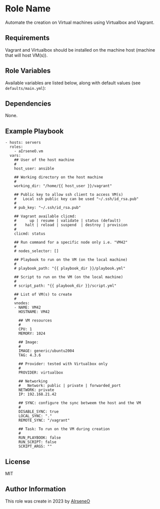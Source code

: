 Role Name
=========

Automate the creation on Virtual machines using Virtualbox and Vagrant.

Requirements
------------

Vagrant and Virtualbox should be installed on the machine host (machine that will host VM(s)).

Role Variables
--------------

Available variables are listed below, along with default values (see `defaults/main.yml`):


Dependencies
------------

None.

Example Playbook
----------------
    - hosts: servers
      roles:
        - aIrseneO.vm
      vars:
        ## User of the host machine
        #
        host_user: ansible

        ## Working directory on the host machine
        #
        working_dir: "/home/{{ host_user }}/vagrant"

        ## Public key to allow ssh client to access VM(s)
        #   Local ssh public key can be used "~/.ssh/id_rsa.pub"
        #
        # pub_key: "~/.ssh/id_rsa.pub"

        ## Vagrant available clicmd:
        #      up | resume | validate | status (default)
        #    halt | reload | suspend  | destroy | provision
        #
        clicmd: status

        ## Run command for a specific node only i.e. "VM42"
        #
        # nodes_selector: []

        ## Playbook to run on the VM (on the local machine)
        #
        # playbook_path: "{{ playbook_dir }}/playbook.yml"

        ## Script to run on the VM (on the local machine)
        #
        # script_path: "{{ playbook_dir }}/script.yml"

        ## List of VM(s) to create
        # 
        vnodes:
        - NAME: VM42
          HOSTNAME: VM42

          ## VM resources
          #
          CPU: 1
          MEMORY: 1024

          ## Image:
          #
          IMAGE: generic/ubuntu2004
          TAG: 4.3.6

          ## Provider: tested with Virtualbox only
          #
          PROVIDER: virtualbox

          ## Networking
          #   Network: public | private | forwarded_port
          NETWORK: private
          IP: 192.168.21.42

          ## SYNC: configure the sync betweem the host and the VM
          #
          DISABLE_SYNC: true
          LOCAL_SYNC: "."
          REMOTE_SYNC: "/vagrant"
          
          ## Task: To run on the VM during creation
          #
          RUN_PLAYBOOK: false
          RUN_SCRIPT: false
          SCRIPT_ARGS: ""

License
-------

MIT

Author Information
------------------

This role was create in 2023 by [AIrseneO](https://github.com/aIrseneO)